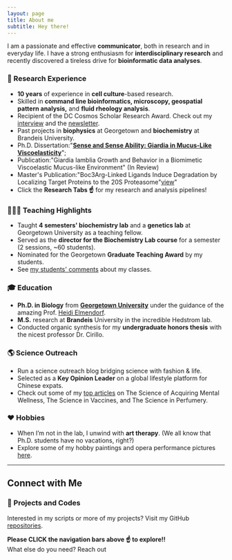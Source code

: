 ```yaml
---
layout: page
title: About me
subtitle: Hey there!
---
```


I am a passionate and effective **communicator**, both in research and in everyday life. I have a strong enthusiasm for **interdisciplinary research** and recently discovered a tireless drive for **bioinformatic data analyses**.


### 💼 Research Experience
- **10 years** of experience in **cell culture**-based research.
- Skilled in **command line bioinformatics, microscopy, geospatial pattern analysis,** and **fluid rheology analysis**.
- Recipient of the DC Cosmos Scholar Research Award. Check out my [interview](https://grad.georgetown.edu/2021/10/18/interview-with-cosmos-scholar-claire-li/) and the [newsletter](https://biology.georgetown.edu/news-story/theyre-out-of-this-world-nicole-wagner-and-shican-claire-li-named-cosmos-scholars%EF%BF%BC/).
- Past projects in **biophysics** at Georgetown and **biochemistry** at Brandeis University.
- Ph.D. Dissertation:"[**Sense and Sense Ability: Giardia in Mucus-Like Viscoelasticity**](https://repository.digital.georgetown.edu/handle/10822/1088581)"<!-- [view](https://www.proquest.com/docview/3059825765?sourcetype=Dissertations%20&%20Theses)-->;<!-- This is a comment and won't appear in the output -->
- Publication:"Giardia lamblia Growth and Behavior in a Biomimetic Viscoelastic Mucus-like Environment" (In Review)
- Master's Publication:"Boc3Arg-Linked Ligands Induce Degradation by Localizing Target Proteins to the 20S Proteasome"[view](https://pubs.acs.org/doi/10.1021/acschembio.6b00656)"
- Click the **Research Tabs ☝️** for my research and analysis pipelines!

### 👩🏻‍🏫 Teaching Highlights
- Taught **4 semesters' biochemistry lab** and a **genetics lab** at Georgetown University as a teaching fellow.
- Served as the **director for the Biochemistry Lab course** for a semester (2 sessions, ~60 students).
- Nominated for the Georgetown **Graduate Teaching Award** by my students. 
- See [my students' comments](/teaching) about my classes.

### 🎓 Education
- **Ph.D. in Biology** from **[Georgetown University](https://gufaculty360.georgetown.edu/s/contact/00336000014SkjDAAS/shican-li)** under the guidance of the amazing Prof. [Heidi Elmendorf](https://gufaculty360.georgetown.edu/s/contact/00336000014RdOCAA0/heidi-elmendorf).
- **M.S.** research at **Brandeis** University in the incredible Hedstrom lab.
- Conducted organic synthesis for my **undergraduate honors thesis** with the nicest professor Dr. Cirillo.

### 🌎 Science Outreach
- Run a science outreach blog bridging science with fashion & life.
- Selected as a **Key Opinion Leader** on a global lifestyle platform for Chinese expats.
- Check out some of my [top articles](/blog) on The Science of Acquiring Mental Wellness, The Science in Vaccines, and The Science in Perfumery.
  
### ❤️ Hobbies
- When I’m not in the lab, I unwind with **art therapy**. (We all know that Ph.D. students have no vacations, right?)
- Explore some of my hobby paintings and opera performance pictures [here](/art).

---

## Connect with Me

### 🔗 Projects and Codes
Interested in my scripts or more of my projects? Visit my GitHub [repositories](https://github.com/sl1453).

**Please CLICK the navigation bars above ☝️ to explore!!**   
What else do you need? Reach out
